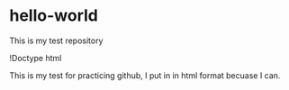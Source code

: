 # hello-world
This is my test repository

!Doctype html
<html>
  <body>
    <p>This is my test for practicing github, I put in in html format becuase I can. </p>
  
  </body>
  
  </html>

